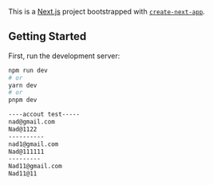This is a [Next.js](https://nextjs.org/) project bootstrapped with [`create-next-app`](https://github.com/vercel/next.js/tree/canary/packages/create-next-app).

## Getting Started

First, run the development server:

```bash
npm run dev
# or
yarn dev
# or
pnpm dev

----accout test-----
nad@gmail.com
Nad@1122
----------
nad1@gmail.com
Nad@111111
---------
Nad11@gmail.com
Nad11@11

